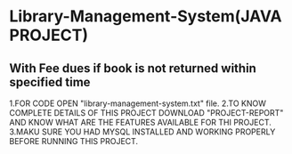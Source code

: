 # Library-Management-System(JAVA PROJECT)
With Fee dues if book is not returned within specified time 
---------------------------------------------------------------
1.FOR CODE OPEN "library-management-system.txt" file.
2.TO KNOW COMPLETE DETAILS OF THIS PROJECT DOWNLOAD "PROJECT-REPORT" AND KNOW WHAT ARE THE FEATURES AVAILABLE FOR THI PROJECT.
3.MAKU SURE YOU HAD MYSQL INSTALLED AND WORKING PROPERLY BEFORE RUNNING THIS PROJECT.


